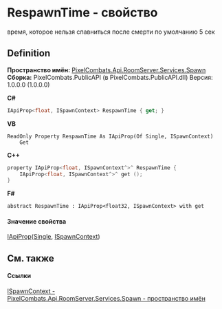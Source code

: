 # RespawnTime - свойство


время, которое нельзя спавниться после смерти 
по умолчанию 5 сек




## Definition
**Пространство имён:** <a href="0971793b-47eb-58b2-d7a8-6c570042d7d9">PixelCombats.Api.RoomServer.Services.Spawn</a>  
**Сборка:** PixelCombats.PublicAPI (в PixelCombats.PublicAPI.dll) Версия: 1.0.0.0 (1.0.0.0)

**C#**
``` C#
IApiProp<float, ISpawnContext> RespawnTime { get; }
```
**VB**
``` VB
ReadOnly Property RespawnTime As IApiProp(Of Single, ISpawnContext)
	Get
```
**C++**
``` C++
property IApiProp<float, ISpawnContext^>^ RespawnTime {
	IApiProp<float, ISpawnContext^>^ get ();
}
```
**F#**
``` F#
abstract RespawnTime : IApiProp<float32, ISpawnContext> with get
```



#### Значение свойства
<a href="c9eff8a0-836a-2f39-ef16-60c450c5b769">IApiProp</a>(<a href="https://learn.microsoft.com/dotnet/api/system.single" target="_blank" rel="noopener noreferrer">Single</a>, <a href="c63de599-658c-3853-3ceb-8251d961bf63">ISpawnContext</a>)

## См. также


#### Ссылки
<a href="c63de599-658c-3853-3ceb-8251d961bf63">ISpawnContext - </a>  
<a href="0971793b-47eb-58b2-d7a8-6c570042d7d9">PixelCombats.Api.RoomServer.Services.Spawn - пространство имён</a>  
